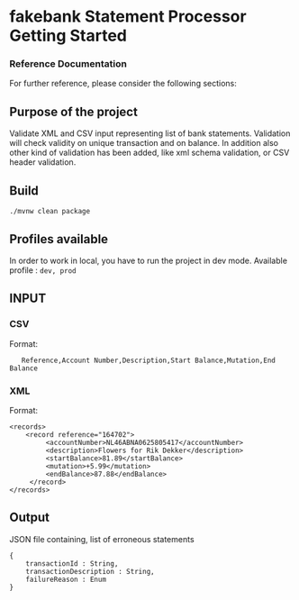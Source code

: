 # fakebank Statement Processor Getting Started

### Reference Documentation
For further reference, please consider the following sections:
## Purpose of the project
Validate XML and CSV input representing list of bank statements.
Validation will check validity on unique transaction and on balance.
In addition also other kind of validation has been added, like xml schema validation, or CSV header validation.

## Build
 `./mvnw clean package`
## Profiles available
In order to work in local, you have to run the project in dev mode.
Available profile : 
    `dev, prod`
## INPUT
### CSV
Format:
 
       Reference,Account Number,Description,Start Balance,Mutation,End Balance

### XML
Format: 

    <records>
        <record reference="164702">
             <accountNumber>NL46ABNA0625805417</accountNumber>
             <description>Flowers for Rik Dekker</description>
             <startBalance>81.89</startBalance>
             <mutation>+5.99</mutation>
             <endBalance>87.88</endBalance>
         </record>
    </records>
    
## Output

JSON file containing, list of erroneous statements
    
    {  
        transactionId : String, 
        transactionDescription : String, 
        failureReason : Enum
    }
